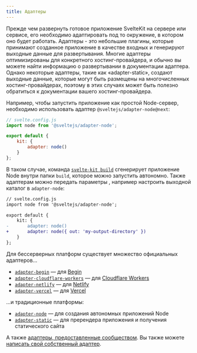 ```yaml
---
title: Адаптеры
---
```


Прежде чем развернуть готовое приложение SvelteKit на сервере или сервисе, его необходимо адаптировать под то окружение, в котором оно будет работать. Адаптеры - это небольшие плагины, которые принимают созданное приложение в качестве входных и генерируют выходные данные для развертывания. Многие адаптеры оптимизированы для конкретного хостинг-провайдера, и обычно вы можете найти информацию о развертывании в документации адаптера. Однако некоторые адаптеры, такие как «adapter-static», создают выходные данные, которые могут быть размещены на многочисленных хостинг-провайдерах, поэтому в этих случаях может быть полезно обратиться к документации вашего хостинг-провайдера.

Например, чтобы запустить приложение как простой Node-сервер, необходимо использовать адаптер `@sveltejs/adapter-node@next`:

```js
// svelte.config.js
import node from '@sveltejs/adapter-node';

export default {
	kit: {
		adapter: node()
	}
};
```

В таком случае, команда [`svelte-kit build`](#svelte-kit-cli-svelte-kit-build) сгенерирует приложение Node внутри папки `build`, которое можно запустить автономно. Также адаптерам можно передать параметры , например настроить выходной каталог в `adapter-node`:

```diff
// svelte.config.js
import node from '@sveltejs/adapter-node';

export default {
	kit: {
-		adapter: node()
+		adapter: node({ out: 'my-output-directory' })
	}
};
```

Для бессерверных платформ существует множество официальных адаптеров...

- [`adapter-begin`](https://github.com/sveltejs/kit/tree/master/packages/adapter-begin) — для [Begin](https://begin.com)
- [`adapter-cloudflare-workers`](https://github.com/sveltejs/kit/tree/master/packages/adapter-cloudflare-workers) — для [Cloudflare Workers](https://developers.cloudflare.com/workers/)
- [`adapter-netlify`](https://github.com/sveltejs/kit/tree/master/packages/adapter-netlify) — для [Netlify](https://netlify.com)
- [`adapter-vercel`](https://github.com/sveltejs/kit/tree/master/packages/adapter-vercel) — для [Vercel](https://vercel.com)

...и традиционные платформы:

- [`adapter-node`](https://github.com/sveltejs/kit/tree/master/packages/adapter-node) — для создания автономных приложений Node
- [`adapter-static`](https://github.com/sveltejs/kit/tree/master/packages/adapter-static) — для пререндера приложения и получения статического сайта

А также [адаптеры, предоставленные сообществом](https://sveltesociety.dev/components#adapters). Вы также можете [написать свой собственный адаптер](#napisanie-adaptera).
